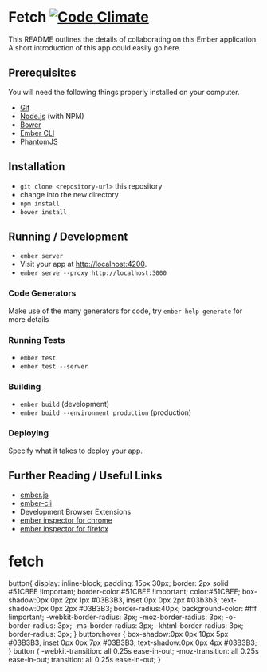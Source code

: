 # Fetch [![Code Climate](https://codeclimate.com/github/Jessica-Koch/fetch/badges/gpa.svg)](https://codeclimate.com/github/Jessica-Koch/fetch)

This README outlines the details of collaborating on this Ember application.
A short introduction of this app could easily go here.

## Prerequisites

You will need the following things properly installed on your computer.

* [Git](http://git-scm.com/)
* [Node.js](http://nodejs.org/) (with NPM)
* [Bower](http://bower.io/)
* [Ember CLI](http://www.ember-cli.com/)
* [PhantomJS](http://phantomjs.org/)

## Installation

* `git clone <repository-url>` this repository
* change into the new directory
* `npm install`
* `bower install`

## Running / Development

* `ember server`
* Visit your app at [http://localhost:4200](http://localhost:4200).
* `ember serve --proxy http://localhost:3000`
### Code Generators

Make use of the many generators for code, try `ember help generate` for more details

### Running Tests

* `ember test`
* `ember test --server`

### Building

* `ember build` (development)
* `ember build --environment production` (production)

### Deploying

Specify what it takes to deploy your app.

## Further Reading / Useful Links

* [ember.js](http://emberjs.com/)
* [ember-cli](http://www.ember-cli.com/)
* Development Browser Extensions
* [ember inspector for chrome](https://chrome.google.com/webstore/detail/ember-inspector/bmdblncegkenkacieihfhpjfppoconhi)
* [ember inspector for firefox](https://addons.mozilla.org/en-US/firefox/addon/ember-inspector/)

# fetch
button{
display: inline-block;
padding: 15px 30px;
border: 2px solid #51CBEE !important;
border-color:#51CBEE !important;
color:#51CBEE;
box-shadow:0px 0px 2px 1px #03B3B3,
inset 0px 0px 2px #03b3b3;
text-shadow:0px 0px 2px #03B3B3;
border-radius:40px;
background-color: #fff !important;
-webkit-border-radius: 3px;
-moz-border-radius: 3px;
-o-border-radius: 3px;
-ms-border-radius: 3px;
-khtml-border-radius: 3px;
border-radius: 3px;
}
button:hover {
box-shadow:0px 0px 10px 5px #03B3B3,
inset 0px 0px 7px #03B3B3;
text-shadow:0px 0px 4px #03B3B3;
}
button {
-webkit-transition: all 0.25s ease-in-out;
-moz-transition: all 0.25s ease-in-out;
transition: all 0.25s ease-in-out;
}